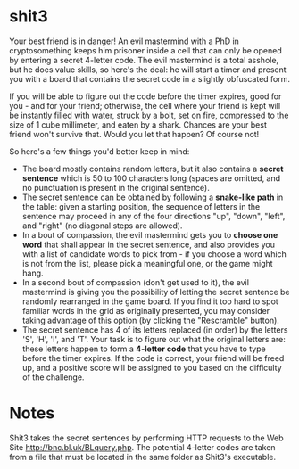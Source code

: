 # shit3

Your best friend is in danger! An evil mastermind with a PhD in cryptosomething keeps him prisoner inside a cell that can only be opened by entering a secret 4-letter code. The evil mastermind is a total asshole, but he does value skills, so here's the deal: he will start a timer and present you with a board that contains the secret code in a slightly obfuscated form. 

If you will be able to figure out the code before the timer expires, good for you - and for your friend; otherwise, the cell where your friend is kept will be instantly filled with water, struck by a bolt, set on fire, compressed to the size of 1 cube millimeter, and eaten by a shark. Chances are your best friend won't survive that. Would you let that happen? Of course not!

So here's a few things you'd better keep in mind:

- The board mostly contains random letters, but it also contains a **secret sentence** which is 50 to 100 characters long (spaces are omitted, and no punctuation is present in the original sentence). 
- The secret sentence can be obtained by following a **snake-like path** in the table: given a starting position, the sequence of letters in the sentence may proceed in any of the four directions "up", "down", "left", and "right" (no diagonal steps are allowed).
- In a bout of compassion, the evil mastermind gets you to **choose one word** that shall appear in the secret sentence, and also provides you with a list of candidate words to pick from - if you choose a word which is not from the list, please pick a meaningful one, or the game might hang.
- In a second bout of compassion (don't get used to it), the evil mastermind is giving you the possibility of letting the secret sentence be randomly rearranged in the game board. If you find it too hard to spot familiar words in the grid as originally presented, you may consider taking advantage of this option (by clicking the "Rescramble" button). 
- The secret sentence has 4 of its letters replaced (in order) by the letters 'S', 'H', 'I', and 'T'. Your task is to figure out what the original letters are: these letters happen to form a **4-letter code** that you have to type before the timer expires. If the code is correct, your friend will be freed up, and a positive score will be assigned to you based on the difficulty of the challenge. 

# Notes

Shit3 takes the secret sentences by performing HTTP requests to the Web Site http://bnc.bl.uk/BLquery.php. The potential 4-letter codes are taken from a file that must be located in the same folder as Shit3's executable.

